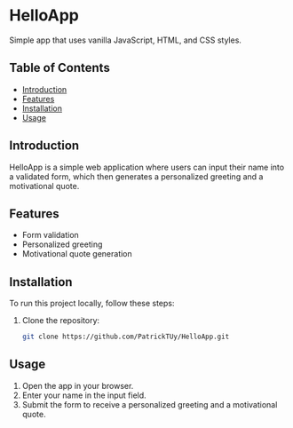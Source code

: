 # HelloApp

Simple app that uses vanilla JavaScript, HTML, and CSS styles.

## Table of Contents

- [Introduction](#introduction)
- [Features](#features)
- [Installation](#installation)
- [Usage](#usage)

## Introduction

HelloApp is a simple web application where users can input their name into a validated form, which then generates a personalized greeting and a motivational quote.

## Features

- Form validation
- Personalized greeting
- Motivational quote generation

## Installation

To run this project locally, follow these steps:

1. Clone the repository:
   ```sh
   git clone https://github.com/PatrickTUy/HelloApp.git
   ```

## Usage

1. Open the app in your browser.
2. Enter your name in the input field.
3. Submit the form to receive a personalized greeting and a motivational quote.

